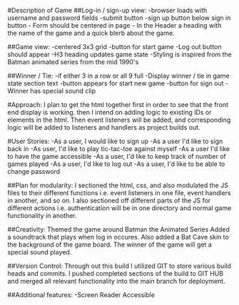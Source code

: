 #Description of Game
##Log-in / sign-up view:
	-browser loads with username and password fields
	-submit button
	-sign up button below sign in button
	- Form should be centered in page
	- In the Header a heading with the name of the game and a quick blerb about the game.

##Game view:
	-centered 3x3 grid 
	-button for start game
	-Log out button should appear
	-H3 heading updates game state
	-Styling is inspired from the Batman animated series from the mid 1990's
	
##Winner / Tie:
	-if either 3 in a row or all 9 full
	-Display winner / tie in game state section text
	-button appears for start new game
	-button for sign out
	-Winner has special sound clip

#Approach:
I plan to get the html together first in order to see that the front end display is working. then I intend on adding logic to existing IDs or elements in the html. Then event listeners will be added, and corresponding logic will be added to listeners and handlers as project builds out. 

#User Stories:
	-As a user, I would like to sign up
	-As a user I'd like to sign back in
	-As user, I'd like to play tic-tac-toe against myself 
	-As a user I'd like to have the game accessible
	-As a user, I'd like to keep track of number of games played
	-As a user, I'd like to log out
	-As a user, I'd like to be able to change password

##Plan for modularity:
I sectioned the html, css, and also modulated the JS files to their different functions i.e. event listeners in one file, event handlers in another, and so on. I also sectioned off different parts of the JS for different actions i.e. authentication will be in one directory and normal game functionality in another. 

##Creativity:
Themed the game around Batman the Animated Series Added a soundtrack that plays when log in occures. Also added a Bat Cave skin to the background of the game board. The winner of the game will get a special sound played.

##Version Control:
Through out this build I utilized GIT to store various build heads and commits. I pushed completed sections of the build to GIT HUB and merged all relevant functionality into the main branch for deployment.

##Additional features:
	-Screen Reader Accessible
